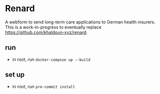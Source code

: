 # Renard

A webform to send long-term care applications to German health insurers.
This is a work-in-progress to eventually replace <https://github.com/khaldoun-xyz/renard>.

## run

- in root, run `docker-compose up --build`

## set up

- in root, run `pre-commit install`

